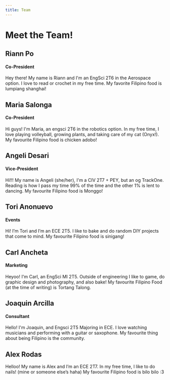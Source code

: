 ```yaml
---
title: Team
---
```

# Meet the Team!

## Riann Po
#### Co-President
Hey there! My name is Riann and I'm an EngSci 2T6 in the Aerospace option. I love to read or crochet in my free time. My favorite Filipino food is lumpiang shanghai!

## Maria Salonga
#### Co-President
Hi guys! I'm Maria, an engsci 2T6 in the robotics option. In my free time, I love playing volleyball, growing plants, and taking care of my cat (Onyx!). My favourite Filipino food is chicken adobo!

## Angeli Desari
#### Vice-President
Hi!!! My name is Angeli (she/her), I'm a CIV 2T7 + PEY, but an og TrackOne. Reading is how I pass my time 99% of the time and the other 1% is lent to dancing. My favourite Filipino food is Monggo!

## Tori Anonuevo
#### Events
Hi! I’m Tori and I’m an ECE 2T5. I like to bake and do random DIY projects that come to mind. My favourite Filipino food is sinigang!

## Carl Ancheta
#### Marketing
Heyoo! I'm Carl, an EngSci MI 2T5. Outside of engineering I like to game, do graphic design and photography, and also bake! My favourite Filipino Food (at the time of writing) is Tortang Talong.

## Joaquin Arcilla
#### Consultant
Hello! I'm Joaquin, and Engsci 2T5 Majoring in ECE. I love watching musicians and performing with a guitar or saxophone. My favourite thing about being Filipino is the community.

## Alex Rodas
Helloo! My name is Alex and I’m an ECE 2T7. In my free time, I like to do nails! (mine or someone else’s haha) My favourite Filipino food is bilo bilo :3